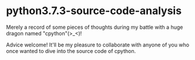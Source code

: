 # python3.7.3-source-code-analysis
Merely a record of some pieces of thoughts during my battle with a huge dragon named "cpython"(>_&lt;)!

Advice welcome! It'll be my pleasure to collaborate with anyone of you who once wanted to dive into the source code of cpython.


